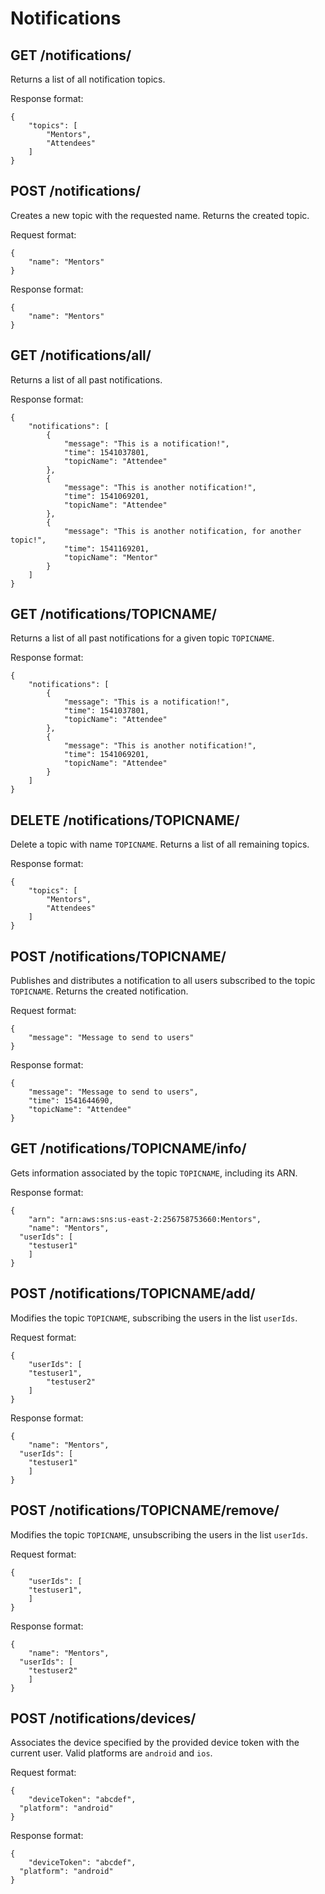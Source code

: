 # Notifications

## GET /notifications/

Returns a list of all notification topics.

Response format:

```
{
    "topics": [
        "Mentors",
        "Attendees"
    ]
}
```

## POST /notifications/

Creates a new topic with the requested name. Returns the created topic.

Request format:

```
{
	"name": "Mentors"
}
```

Response format:

```
{
	"name": "Mentors"
}
```

## GET /notifications/all/

Returns a list of all past notifications.

Response format:

```
{
    "notifications": [
        {
            "message": "This is a notification!",
            "time": 1541037801,
            "topicName": "Attendee"
        },
		{
            "message": "This is another notification!",
            "time": 1541069201,
            "topicName": "Attendee"
        },
		{
            "message": "This is another notification, for another topic!",
            "time": 1541169201,
            "topicName": "Mentor"
        }
    ]
}
```

## GET /notifications/TOPICNAME/

Returns a list of all past notifications for a given topic `TOPICNAME`.

Response format:

```
{
    "notifications": [
        {
            "message": "This is a notification!",
            "time": 1541037801,
            "topicName": "Attendee"
        },
		{
            "message": "This is another notification!",
            "time": 1541069201,
            "topicName": "Attendee"
        }
    ]
}
```

## DELETE /notifications/TOPICNAME/

Delete a topic with name `TOPICNAME`. Returns a list of all remaining topics.

Response format:

```
{
    "topics": [
        "Mentors",
        "Attendees"
    ]
}
```

## POST /notifications/TOPICNAME/

Publishes and distributes a notification to all users subscribed to the topic `TOPICNAME`. Returns the created notification.

Request format:

```
{
	"message": "Message to send to users"
}
```

Response format:

```
{
	"message": "Message to send to users",
	"time": 1541644690,
	"topicName": "Attendee"
}
```

## GET /notifications/TOPICNAME/info/

Gets information associated by the topic `TOPICNAME`, including its ARN.

Response format:

```
{
	"arn": "arn:aws:sns:us-east-2:256758753660:Mentors",
	"name": "Mentors",
  "userIds": [
    "testuser1"
	]
}
```

## POST /notifications/TOPICNAME/add/

Modifies the topic `TOPICNAME`, subscribing the users in the list `userIds`.

Request format:

```
{
	"userIds": [
    "testuser1",
		"testuser2"
	]
}
```

Response format:

```
{
	"name": "Mentors",
  "userIds": [
    "testuser1"
	]
}
```

## POST /notifications/TOPICNAME/remove/

Modifies the topic `TOPICNAME`, unsubscribing the users in the list `userIds`.

Request format:

```
{
	"userIds": [
    "testuser1",
	]
}
```

Response format:

```
{
	"name": "Mentors",
  "userIds": [
    "testuser2"
	]
}
```

## POST /notifications/devices/

Associates the device specified by the provided device token with the current user.
Valid platforms are `android` and `ios`.

Request format:

```
{
	"deviceToken": "abcdef",
  "platform": "android"
}
```

Response format:

```
{
	"deviceToken": "abcdef",
  "platform": "android"
}
```

